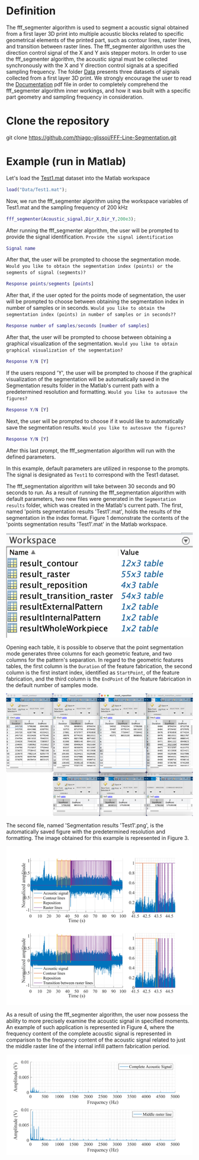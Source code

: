 # Definition
The fff_segmenter algorithm is used to segment a acoustic signal obtained from a first layer 3D print into multiple acoustic blocks related to specific geometrical elements of the printed part, such as contour lines, raster lines, and transition between raster lines. The fff_segmenter algorithm uses the direction control signal of the X and Y axis stepper motors. In order to use the fff_segmenter algorithm, the acoustic signal must be collected synchronously with the X and Y direction control signals at a specified sampling frequency. The folder [Data](Data/) presents three datasets of signals collected from a first layer 3D print. 
We strongly encourage the user to read the [Documentation](Documentation.pdf) pdf file in order to completely comprehend the fff_segmenter algorithm inner workings, and how it was built with a specific part geometry and sampling frequency in consideration.

# Clone the repository
git clone https://github.com/thiago-glissoi/FFF-Line-Segmentation.git

# Example (run in Matlab)
Let's load the [Test1.mat](Data/Test1.mat) dataset into the Matlab workspace

```Matlab
load("Data/Test1.mat");
```

Now, we run the fff_segmenter algorithm using the workspace variables of Test1.mat and the sampling frequency of 200 kHz

```Matlab
fff_segmenter(Acoustic_signal,Dir_X,Dir_Y,200e3);
```
After running the fff_segmenter algorithm, the user will be prompted to provide the signal identification.
```Provide the signal identification```
```Matlab 
Signal name
```

After that, the user will be prompted to choose the segmentation mode.
```Would you like to obtain the segmentation index (points) or the segments of signal (segments)?```

```Matlab
Response points/segments [points]
```

After that, if the user opted for the points mode of segmentation, the user will be prompted to choose between obtaining the segmentation index in number of samples or in seconds.
```Would you like to obtain the segmentation index (points) in number of samples or in seconds??```

```Matlab
Response number of samples/seconds [number of samples]
```

After that, the user will be prompted to choose between obtaining a graphical visualization of the segmentation. 
```Would you like to obtain graphical visualization of the segmentation?```

```Matlab
Response Y/N [Y]
```

If the users respond 'Y', the user will be prompted to choose if the graphical visualization of the segmentation will be automatically saved in the Segmentation results folder in the Matlab's current path with a predetermined resolution and formatting. 
```Would you like to autosave the figures?```

```Matlab
Response Y/N [Y]
```
Next, the user will be prompted to choose if it would like to automatically save the segmentation results. 
```Would you like to autosave the figures?```
```Matlab
Response Y/N [Y]
```

After this last prompt, the fff_segmentation algorithm will run with the defined parameters. 

In this example, default parameters are utilized in response to the prompts. The signal is designated as ```Test1``` to correspond with the Test1 dataset.

The fff_segmentation algorithm will take between 30 seconds and 90 seconds to run.
As a result of running the fff_segmentation algorithm with default parameters, two new files were generated in the ```Segmentation results``` folder, which was created in the Matlab's current path. The first, named 'points segmentation results 'Test1'.mat', holds the results of the segmentation in the index format. Figure 1 demonstrate the contents of the 'points segmentation results 'Test1'.mat' in the Matlab workspace.

![Figure 1 - Points segmentation results in the workspace](Example/Segmentation%20index%20mode%20workspace.png)

Opening each table, it is possible to observe that the point segmentation mode generates three columns for each geometric feature, and two columns for the pattern's separation. In regard to the geometric features tables, the first column is the ```Duration``` of the feature fabrication, the second column is the first instant index, identified as ```StartPoint```, of the feature fabrication, and the third column is the ```EndPoint``` of the feature fabrication in the default number of samples mode.

![Figure 2 - Points segmentation results](Example/Segmentation%20index%20mode%20results.png)

The second file, named 'Segmentation results 'Test1'.png', is the automatically saved figure with the predetermined resolution and formatting. The image obtained for this example is represented in Figure 3.

![Figure 3 - Saved figure](Example/Segmentation%20results%20'Test1'.png)

As a result of using the fff_segmenter algorithm, the user now possess the ability to more precisely examine the acoustic signal in specified moments. An example of such application is represented in Figure 4, where the frequency content of the complete acoustic signal is represented in comparison to the frequency content of the acoustic signal related to just the middle raster line of the internal infill pattern fabrication period. 

![Figure 4 - Application example](Example/Application%20example.tiff)
